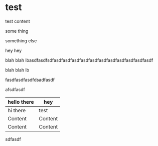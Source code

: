# test

test content

some thing

something else

hey hey

blah blah lbasdfasdfsdfasdfasdfasdfasdfasdfasdfasdfasdfasdfasdfasdf

blah blah lb

fasdfasdfasdfdsadfasdf

afsdfasdf

| hello there | hey     |
| ----------- | ------- |
| hi there    | test    |
| Content     | Content |
| Content     | Content |

sdfasdf

